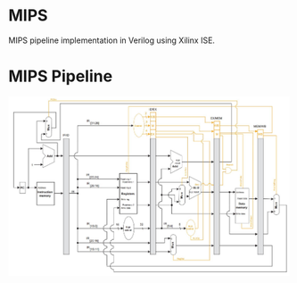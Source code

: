 # MIPS
MIPS pipeline implementation in Verilog using Xilinx ISE.

# MIPS Pipeline
![pipeline](https://github.com/bkboggy/MIPS/blob/master/readme_images/pipeline.JPG)
